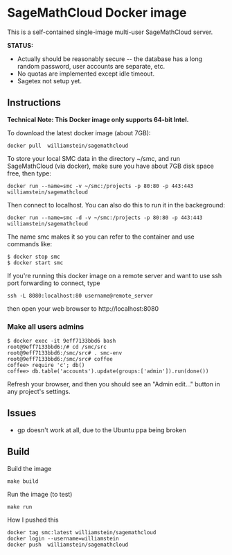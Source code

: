 # SageMathCloud Docker image

This is a self-contained single-image multi-user SageMathCloud server.

**STATUS:**
  - Actually should be reasonably secure -- the database has a long random password, user accounts are separate, etc.
  - No quotas are implemented except idle timeout.
  - Sagetex not setup yet.

## Instructions

**Technical Note: This Docker image only supports 64-bit Intel.**

To download the latest docker image (about 7GB):

    docker pull  williamstein/sagemathcloud

To store your local SMC data in the directory ~/smc, and run SageMathCloud (via docker), make sure you have about 7GB disk space free, then type:

    docker run --name=smc -v ~/smc:/projects -p 80:80 -p 443:443 williamstein/sagemathcloud

Then connect to localhost.   You can also do this to run it in the backeground:

    docker run --name=smc -d -v ~/smc:/projects -p 80:80 -p 443:443 williamstein/sagemathcloud

The name smc makes it so you can refer to the container and use commands like:

    $ docker stop smc
    $ docker start smc

If you're running this docker image on a remote server and want to use
ssh port forwarding to connect, type

    ssh -L 8080:localhost:80 username@remote_server

then open your web browser to http://localhost:8080

### Make all users admins

    $ docker exec -it 9eff7133bbd6 bash
    root@9eff7133bbd6:/# cd /smc/src
    root@9eff7133bbd6:/smc/src# . smc-env
    root@9eff7133bbd6:/smc/src# coffee
    coffee> require 'c'; db()
    coffee> db.table('accounts').update(groups:['admin']).run(done())

Refresh your browser, and then you should see an "Admin edit..." button in any project's settings.

## Issues

  - gp doesn't work at all, due to the Ubuntu ppa being broken


## Build

Build the image

    make build

Run the image (to test)

    make run

How I pushed this

    docker tag smc:latest williamstein/sagemathcloud
    docker login --username=williamstein
    docker push  williamstein/sagemathcloud
